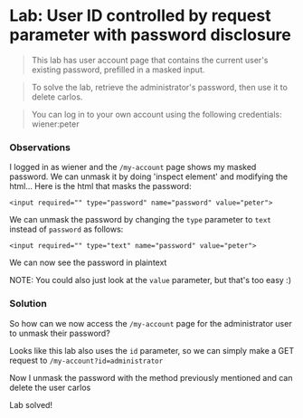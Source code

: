 # Lab: User ID controlled by request parameter with password disclosure

>This lab has user account page that contains the current user's existing password, prefilled in a masked input.

>To solve the lab, retrieve the administrator's password, then use it to delete carlos.

>You can log in to your own account using the following credentials: wiener:peter

### Observations
I logged in as wiener and the `/my-account` page shows my masked password. We can unmask it by doing 'inspect element' and modifying the html... Here is the html that masks the password:

`<input required="" type="password" name="password" value="peter">`

We can unmask the password by changing the `type` parameter to `text` instead of `password` as follows:

`<input required="" type="text" name="password" value="peter">`

We can now see the password in plaintext

NOTE: You could also just look at the `value` parameter, but that's too easy :)


### Solution
So how can we now access the `/my-account` page for the administrator user to unmask their password?

Looks like this lab also uses the `id` parameter, so we can simply make a GET request to `/my-account?id=administrator`

Now I unmask the password with the method previously mentioned and can delete the user carlos

Lab solved!

